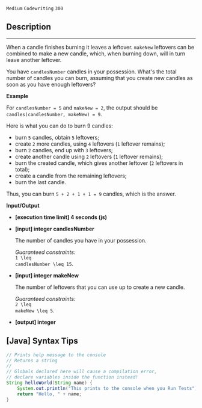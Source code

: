 `Medium`	`Codewriting` 	`300`

## Description

---

When a candle finishes burning it leaves a leftover. <code>makeNew</code> leftovers can be combined to make a new candle, which, when burning down, will in turn leave another leftover.

You have <code>candlesNumber</code> candles in your possession. What's the total number of candles you can burn, assuming that you create new candles as soon as you have enough leftovers?

**Example**

For <code>candlesNumber = 5</code> and <code>makeNew = 2</code>, the output should be
<code>candles(candlesNumber, makeNew) = 9</code>.

Here is what you can do to burn 9 candles:

- burn <code>5</code> candles, obtain <code>5</code> leftovers;
- create <code>2</code> more candles, using <code>4</code> leftovers (<code>1</code> leftover remains);
- burn <code>2</code> candles, end up with <code>3</code> leftovers;
- create another candle using <code>2</code> leftovers (<code>1</code> leftover remains);
- burn the created candle, which gives another leftover (<code>2</code> leftovers in total);
- create a candle from the remaining leftovers;
- burn the last candle.

Thus, you can burn <code>5 + 2 + 1 + 1 = 9</code> candles, which is the answer.

**Input/Output**

- **[execution time limit] 4 seconds (js)**

- **[input] integer candlesNumber**

  The number of candles you have in your possession.

  _Guaranteed constraints:_<br>
  <code type='math/tex'>1 \leq candlesNumber \leq 15</code>.

- **[input] integer makeNew**

  The number of leftovers that you can use up to create a new candle.

  _Guaranteed constraints:_<br>
  <code type='math/tex'>2 \leq makeNew \leq 5</code>.

- **[output] integer**

## [Java] Syntax Tips

``` java
// Prints help message to the console
// Returns a string
// 
// Globals declared here will cause a compilation error,
// declare variables inside the function instead!
String helloWorld(String name) {
    System.out.println("This prints to the console when you Run Tests");
    return "Hello, " + name;
}
```
